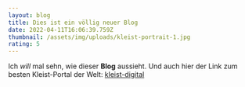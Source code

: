 ```yaml
---
layout: blog
title: Dies ist ein völlig neuer Blog
date: 2022-04-11T16:06:39.759Z
thumbnail: /assets/img/uploads/kleist-portrait-1.jpg
rating: 5
---
```

Ich *will* mal sehn, wie dieser **Blog** aussieht. Und auch hier der Link zum besten Kleist-Portal der Welt: [kleist-digital](https://kleist-digital.de)